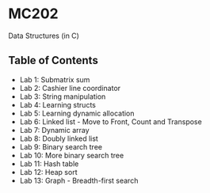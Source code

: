 # MC202
Data Structures (in C)
## Table of Contents
+ Lab 1: Submatrix sum
+ Lab 2: Cashier line coordinator
+ Lab 3: String manipulation
+ Lab 4: Learning structs
+ Lab 5: Learning dynamic allocation
+ Lab 6: Linked list - Move to Front, Count and Transpose
+ Lab 7: Dynamic array
+ Lab 8: Doubly linked list
+ Lab 9: Binary search tree
+ Lab 10: More binary search tree
+ Lab 11: Hash table
+ Lab 12: Heap sort
+ Lab 13: Graph - Breadth-first search
